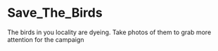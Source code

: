 # Save_The_Birds
 The birds in you locality are dyeing. Take photos of them to grab more attention for the campaign

